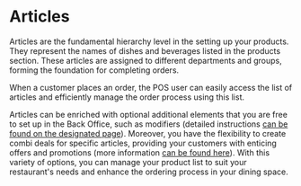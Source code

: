 # Articles

Articles are the fundamental hierarchy level in the setting up your products. They represent the names of dishes and beverages listed in the products section. These articles are assigned to different departments and groups, forming the foundation for completing orders.&#x20;

When a customer places an order, the POS user can easily access the list of articles and efficiently manage the order process using this list.&#x20;

Articles can be enriched with optional additional elements that you are free to set up in the Back Office, such as modifiers (detailed instructions [can be found on the designated page](../modifiers/)). Moreover, you have the flexibility to create combi deals for specific articles, providing your customers with enticing offers and promotions (more information [can be found here](../combi-deal/)). With this variety of options, you can manage your product list to suit your restaurant's needs and enhance the ordering process in your dining space.
